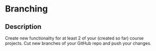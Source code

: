 # Branching

## Description
Create new functionality for at least 2 of your (created so far) course projects. Cut new branches of your GitHub repo and push your changes.
